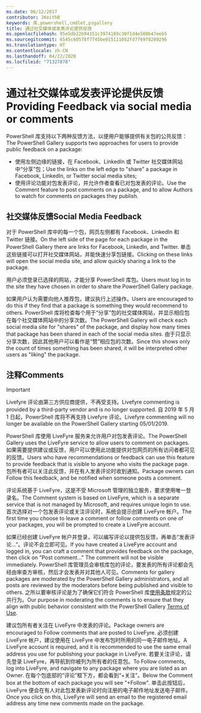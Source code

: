 ```yaml
---
ms.date: 06/12/2017
contributor: JKeithB
keywords: 库,powershell,cmdlet,psgallery
title: 通过社交媒体或发表评论提供反馈
ms.openlocfilehash: 95e5db22b94151c3974189c30f1d4e580b47eeb5
ms.sourcegitcommit: 6545c60578f7745be015111052fd7769f8289296
ms.translationtype: HT
ms.contentlocale: zh-CN
ms.lasthandoff: 04/22/2020
ms.locfileid: "71327878"
---
```

# <a name="providing-feedback-via-social-media-or-comments"></a><span data-ttu-id="36cb9-103">通过社交媒体或发表评论提供反馈</span><span class="sxs-lookup"><span data-stu-id="36cb9-103">Providing Feedback via social media or comments</span></span>

<span data-ttu-id="36cb9-104">PowerShell 库支持以下两种反馈方法，以便用户能够提供有关包的公共反馈：</span><span class="sxs-lookup"><span data-stu-id="36cb9-104">The PowerShell Gallery supports two approaches for users to provide public feedback on a package:</span></span>

- <span data-ttu-id="36cb9-105">使用左侧边缘的链接，在 Facebook、LinkedIn 或 Twitter 社交媒体网站中“分享”包；</span><span class="sxs-lookup"><span data-stu-id="36cb9-105">Use the links on the left edge to "share" a package in Facebook, LinkedIn, or Twitter social media sites;</span></span>
- <span data-ttu-id="36cb9-106">使用评论功能对包发表评论，并允许作者查看已对包发表的评论。</span><span class="sxs-lookup"><span data-stu-id="36cb9-106">Use the Comment feature to post comments on a package, and to allow Authors to watch for comments on packages they publish.</span></span>

## <a name="social-media-feedback"></a><span data-ttu-id="36cb9-107">社交媒体反馈</span><span class="sxs-lookup"><span data-stu-id="36cb9-107">Social Media Feedback</span></span>

<span data-ttu-id="36cb9-108">对于 PowerShell 库中的每一个包，网页左侧都有 Facebook、LinkedIn 和 Twitter 链接。</span><span class="sxs-lookup"><span data-stu-id="36cb9-108">On the left side of the page for each package in the PowerShell Gallery there are links for Facebook, LinkedIn, and Twitter.</span></span>
<span data-ttu-id="36cb9-109">单击这些链接可以打开社交媒体网站，并能快速分享包链接。</span><span class="sxs-lookup"><span data-stu-id="36cb9-109">Clicking on these links will open the social media site, and allow quickly sharing a link to the package.</span></span>

<span data-ttu-id="36cb9-110">用户必须登录已选择的网站，才能分享 PowerShell 库包。</span><span class="sxs-lookup"><span data-stu-id="36cb9-110">Users must log in to the site they have chosen in order to share the PowerShell Gallery package.</span></span>

<span data-ttu-id="36cb9-111">如果用户认为需要向他人推荐包，建议执行上述操作。</span><span class="sxs-lookup"><span data-stu-id="36cb9-111">Users are encouraged to do this if they find that a package is something they would recommend to others.</span></span>
<span data-ttu-id="36cb9-112">PowerShell 库将检查每个用于“分享”包的社交媒体网站，并显示相应包在每个社交媒体网站中的分享次数。</span><span class="sxs-lookup"><span data-stu-id="36cb9-112">The PowerShell Gallery will check each social media site for "shares" of the package, and display how many times that package has been shared in each of the social media sites.</span></span>
<span data-ttu-id="36cb9-113">由于只显示分享次数，因此其他用户可以看作是“赞”相应包的次数。</span><span class="sxs-lookup"><span data-stu-id="36cb9-113">Since this shows only the count of times something has been shared, it will be interpreted other users as "liking" the package.</span></span>

## <a name="comments"></a><span data-ttu-id="36cb9-114">注释</span><span class="sxs-lookup"><span data-stu-id="36cb9-114">Comments</span></span>

> [!IMPORTANT]
> <span data-ttu-id="36cb9-115">Livefyre 评论由第三方供应商提供，不再受支持。</span><span class="sxs-lookup"><span data-stu-id="36cb9-115">Livefyre commenting is provided by a third-party vendor and is no longer supported.</span></span>
> <span data-ttu-id="36cb9-116">自 2019 年 5 月 1 日起，PowerShell 库将不再支持 Livefyre 评论。</span><span class="sxs-lookup"><span data-stu-id="36cb9-116">Livefyre commenting will no longer be available on the PowerShell Gallery starting 05/01/2019.</span></span> 

<span data-ttu-id="36cb9-117">PowerShell 库使用 LiveFyre 服务来允许用户对包发表评论。</span><span class="sxs-lookup"><span data-stu-id="36cb9-117">The PowerShell Gallery uses the LiveFyre service to allow users to comment on packages.</span></span>
<span data-ttu-id="36cb9-118">如果需要提供建议或反馈，用户可以使用此功能提供对包网页的所有访问者都可见的反馈。</span><span class="sxs-lookup"><span data-stu-id="36cb9-118">Users who have recommendations or feedback can use this feature to provide feedback that is visible to anyone who visits the package page.</span></span>
<span data-ttu-id="36cb9-119">包所有者可以关注此反馈，并在有人发表评论时收到通知。</span><span class="sxs-lookup"><span data-stu-id="36cb9-119">Package owners can Follow this feedback, and be notified when someone posts a comment.</span></span>

<span data-ttu-id="36cb9-120">评论系统基于 LiveFyre，这是不受 Microsoft 管理的独立服务，要求使用唯一登录名。</span><span class="sxs-lookup"><span data-stu-id="36cb9-120">The Comment system is based on LiveFyre, which is a separate service that is not managed by Microsoft, and requires unique login to use.</span></span>
<span data-ttu-id="36cb9-121">首次选择对一个包发表评论或关注评论时，系统会提示创建 LiveFyre 帐户。</span><span class="sxs-lookup"><span data-stu-id="36cb9-121">The first time you choose to leave a comment or follow comments on one of your packages, you will be prompted to create a LiveFyre account.</span></span>

<span data-ttu-id="36cb9-122">如果已经创建 LiveFyre 帐户并登录，可以编写评论以提供包反馈，再单击“发表评论...”。评论不会立即可见。</span><span class="sxs-lookup"><span data-stu-id="36cb9-122">If you have created a LiveFyre account and logged in, you can craft a comment that provides feedback on the package, then click on "Post comment..." The comment will not be visible immediately.</span></span>
<span data-ttu-id="36cb9-123">PowerShell 库管理员会审核库包的评论，要发表的所有评论都会先经由审查方审核，然后才会发表并对其他人可见。</span><span class="sxs-lookup"><span data-stu-id="36cb9-123">Comments for gallery packages are moderated by the PowerShell Gallery administrators, and all posts are reviewed by the moderators before being published and visible to others.</span></span>
<span data-ttu-id="36cb9-124">之所以要审核评论是为了确保它们符合 PowerShell 库[使用条款](https://www.powershellgallery.com/policies/Terms)规定的公共行为。</span><span class="sxs-lookup"><span data-stu-id="36cb9-124">Our purpose in moderating the comments is to ensure that they align with public behavior consistent with the PowerShell Gallery [Terms of Use](https://www.powershellgallery.com/policies/Terms).</span></span>

<span data-ttu-id="36cb9-125">建议包所有者关注在 LiveFyre 中发表的评论。</span><span class="sxs-lookup"><span data-stu-id="36cb9-125">Package owners are encouraged to Follow comments that are posted to LiveFyre.</span></span>
<span data-ttu-id="36cb9-126">必须创建 LiveFyre 帐户，建议使用在 LiveFyre 中发布包时所用的同一电子邮件地址。</span><span class="sxs-lookup"><span data-stu-id="36cb9-126">A LiveFyre account is required, and it is recommended to use the same email address you use for publishing your package in LiveFyre.</span></span>
<span data-ttu-id="36cb9-127">若要关注评论，请先登录 LiveFyre，再导航到你被列为所有者的任意包。</span><span class="sxs-lookup"><span data-stu-id="36cb9-127">To Follow comments, log into LiveFyre, and navigate to any package where you are listed as an Owner.</span></span>
<span data-ttu-id="36cb9-128">在每个包底部的“评论”框下方，都会看到“+关注”。</span><span class="sxs-lookup"><span data-stu-id="36cb9-128">Below the Comment box at the bottom of each package you will see "+Follow".</span></span>
<span data-ttu-id="36cb9-129">单击此按钮后，LiveFyre 便会在有人对此包发表新评论时向注册的电子邮件地址发送电子邮件。</span><span class="sxs-lookup"><span data-stu-id="36cb9-129">Once you click on this, LiveFyre will send an email to the registered email address any time new comments made on the package.</span></span>
